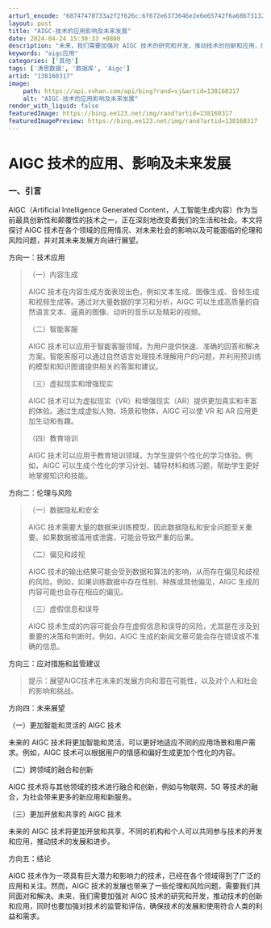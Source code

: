 ```yaml
---
arturl_encode: "68747470733a2f2f626c:6f672e6373646e2e6e65742f6a68673132313336313834332f:61727469636c652f64657461696c732f313338313630333137"
layout: post
title: "AIGC-技术的应用影响及未来发展"
date: 2024-04-24 15:30:33 +0800
description: "未来，我们需要加强对 AIGC 技术的研究和开发，推动技术的创新和应用，同时也要加强对技术的监管和评"
keywords: "aigc应用"
categories: ['其他']
tags: ['涛思数据', '数据库', 'Aigc']
artid: "138160317"
image:
    path: https://api.vvhan.com/api/bing?rand=sj&artid=138160317
    alt: "AIGC-技术的应用影响及未来发展"
render_with_liquid: false
featuredImage: https://bing.ee123.net/img/rand?artid=138160317
featuredImagePreview: https://bing.ee123.net/img/rand?artid=138160317
---
```


# AIGC 技术的应用、影响及未来发展

### **一、引言**

AIGC（Artificial Intelligence Generated Content，人工智能生成内容）作为当前最具创新性和颠覆性的技术之一，正在深刻地改变着我们的生活和社会。本文将探讨 AIGC 技术在各个领域的应用情况、对未来社会的影响以及可能面临的伦理和风险问题，并对其未来发展方向进行展望。
  
  
方向一：技术应用

> （一）内容生成
>   
> AIGC 技术在内容生成方面表现出色，例如文本生成、图像生成、音频生成和视频生成等。通过对大量数据的学习和分析，AIGC 可以生成高质量的自然语言文本、逼真的图像、动听的音乐以及精彩的视频。
>
> （二）智能客服
>   
> AIGC 技术可以应用于智能客服领域，为用户提供快速、准确的回答和解决方案。智能客服可以通过自然语言处理技术理解用户的问题，并利用预训练的模型和知识图谱提供相关的答案和建议。
>
> （三）虚拟现实和增强现实
>   
> AIGC 技术可以为虚拟现实（VR）和增强现实（AR）提供更加真实和丰富的体验。通过生成虚拟人物、场景和物体，AIGC 可以使 VR 和 AR 应用更加生动和有趣。
>
> （四）教育培训
>   
> AIGC 技术可以应用于教育培训领域，为学生提供个性化的学习体验。例如，AIGC 可以生成个性化的学习计划、辅导材料和练习题，帮助学生更好地掌握知识和技能。

方向二：伦理与风险

> （一）数据隐私和安全
>   
> AIGC 技术需要大量的数据来训练模型，因此数据隐私和安全问题至关重要。如果数据被滥用或泄露，可能会导致严重的后果。
>
> （二）偏见和歧视
>   
> AIGC 技术的输出结果可能会受到数据和算法的影响，从而存在偏见和歧视的风险。例如，如果训练数据中存在性别、种族或其他偏见，AIGC 生成的内容可能也会存在相应的偏见。
>
> （三）虚假信息和误导
>   
> AIGC 技术生成的内容可能会存在虚假信息和误导的风险，尤其是在涉及到重要的决策和判断时。例如，AIGC 生成的新闻文章可能会存在错误或不准确的信息。

方向三：应对措施和监管建议

> 提示：展望AIGC技术在未来的发展方向和潜在可能性，以及对个人和社会的影响和挑战。

方向四：未来展望

（一）更加智能和灵活的 AIGC 技术
  
未来的 AIGC 技术将更加智能和灵活，可以更好地适应不同的应用场景和用户需求。例如，AIGC 技术可以根据用户的情感和偏好生成更加个性化的内容。

（二）跨领域的融合和创新
  
AIGC 技术将与其他领域的技术进行融合和创新，例如与物联网、5G 等技术的融合，为社会带来更多的新应用和新服务。

（三）更加开放和共享的 AIGC 技术
  
未来的 AIGC 技术将更加开放和共享，不同的机构和个人可以共同参与技术的开发和应用，推动技术的发展和进步。

方向五：结论

AIGC 技术作为一项具有巨大潜力和影响力的技术，已经在各个领域得到了广泛的应用和关注。然而，AIGC 技术的发展也带来了一些伦理和风险问题，需要我们共同面对和解决。未来，我们需要加强对 AIGC 技术的研究和开发，推动技术的创新和应用，同时也要加强对技术的监管和评估，确保技术的发展和使用符合人类的利益和需求。
